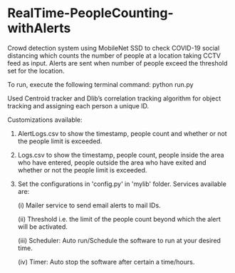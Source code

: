 # RealTime-PeopleCounting-withAlerts
Crowd detection system using MobileNet SSD to check COVID-19 social distancing which counts the number of people at a location taking CCTV feed as input. Alerts are sent when number of people exceed the threshold set for the location.

To run, execute the following terminal command: python run.py

Used Centroid tracker and Dlib’s correlation tracking algorithm for object tracking and assigning each person a unique ID.

Customizations available:
1) AlertLogs.csv to show the timestamp, people count and whether or not the people limit is exceeded.
2) Logs.csv to show the timestamp, people count, people inside the area who have entered, people outside the area who have exited and whether or not the people limit is exceeded.
3) Set the configurations in 'config.py' in 'mylib' folder. Services available are: 
  
    (i) Mailer service to send email alerts to mail IDs.
  
    (ii) Threshold i.e. the limit of the people count beyond which the alert will be activated.
  
    (iii) Scheduler: Auto run/Schedule the software to run at your desired time.
  
    (iv) Timer: Auto stop the software after certain a time/hours.
